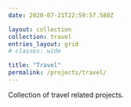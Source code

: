 ```yaml
---
date: 2020-07-21T22:59:57.580Z

layout: collection
collection: travel
entries_layout: grid
# classes: wide

title: "Travel"
permalink: /projects/travel/
---
```

Collection of travel related projects.
